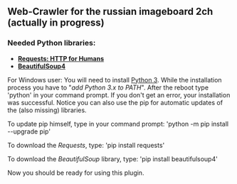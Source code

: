 ## Web-Crawler for the russian imageboard 2ch (actually in progress)

### Needed Python libraries:
* [__Requests: HTTP for Humans__](http://docs.python-requests.org/en/master/user/install/#install)
* [__BeautifulSoup4__](https://www.crummy.com/software/BeautifulSoup/bs4/doc/#installing-beautiful-soup)

For Windows user: You will need to install [Python 3](https://www.python.org/downloads/release/python-370/).
While the installation process you have to "*add Python 3.x to PATH*". After the reboot type 'python' in your command prompt.
If you don't get an error, your installation was successful.
Notice you can also use the pip for automatic updates of the (also missing) libraries.

To update pip himself, type in your command prompt:
    'python -m pip install --upgrade pip'

To download the *Requests*, type:
    'pip install requests'

To download the *BeautifulSoup* library, type:
    'pip install beautifulsoup4'

Now you should be ready for using this plugin.

